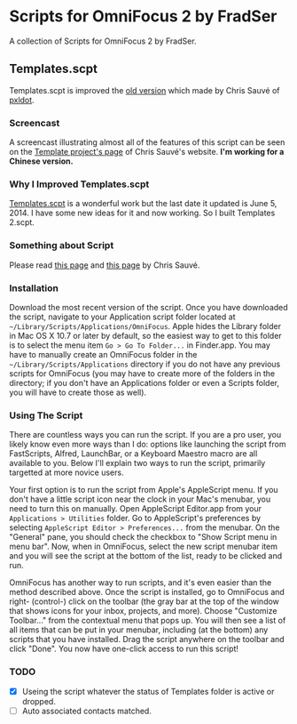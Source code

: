 # Scripts for OmniFocus 2 by FradSer
A collection of Scripts for OmniFocus 2 by FradSer.

## Templates.scpt
Templates.scpt is improved the [old version](https://github.com/lemonmade/templates) which made by Chris Sauvé of [pxldot](http://pxldot.com).

### Screencast
A screencast illustrating almost all of the features of this script can be seen on the [Template project's page](http://cmsauve.com/projects/templates/) of Chris Sauvé's website. **I'm working for a Chinese version.**

### Why I Improved Templates.scpt
[Templates.scpt](https://github.com/lemonmade/templates) is a wonderful work but the last date it updated is June 5, 2014. I have some new ideas for it and now working. So I built Templates 2.scpt.

### Something about Script
Please read [this page](https://github.com/lemonmade/templates) and [this page](http://cmsauve.com/projects/templates/) by Chris Sauvé.

### Installation
Download the most recent version of the script. Once you have downloaded the script, navigate to your Application script folder located at `~/Library/Scripts/Applications/OmniFocus`. Apple hides the Library folder in Mac OS X 10.7 or later by default, so the easiest way to get to this folder is to select the menu item `Go > Go To Folder...` in Finder.app. You may have to manually create an OmniFocus folder in the `~/Library/Scripts/Applications` directory if you do not have any previous scripts for OmniFocus (you may have to create more of the folders in the directory; if you don't have an Applications folder or even a Scripts folder, you will have to create those as well).

### Using The Script
There are countless ways you can run the script. If you are a pro user, you likely know even more ways than I do: options like launching the script from FastScripts, Alfred, LaunchBar, or a Keyboard Maestro macro are all available to you. Below I'll explain two ways to run the script, primarily targetted at more novice users.

Your first option is to run the script from Apple's AppleScript menu. If you don't have a little script icon near the clock in your Mac's menubar, you need to turn this on manually. Open AppleScript Editor.app from your `Applications > Utilities` folder. Go to AppleScript's preferences by selecting `AppleScript Editor > Preferences...` from the menubar. On the "General" pane, you should check the checkbox to "Show Script menu in menu bar". Now, when in OmniFocus, select the new script menubar item and you will see the script at the bottom of the list, ready to be clicked and run.

OmniFocus has another way to run scripts, and it's even easier than the method described above. Once the script is installed, go to OmniFocus and right- (control-) click on the toolbar (the gray bar at the top of the window that shows icons for your inbox, projects, and more). Choose "Customize Toolbar..." from the contextual menu that pops up. You will then see a list of all items that can be put in your menubar, including (at the bottom) any scripts that you have installed. Drag the script anywhere on the toolbar and click "Done". You now have one-click access to run this script!

### TODO
- [x] Useing the script whatever the status of Templates folder is active or dropped.
- [ ] Auto associated contacts matched.
